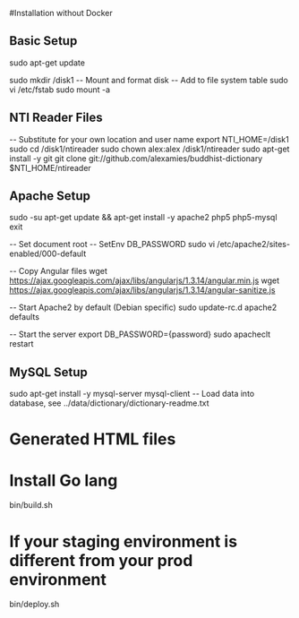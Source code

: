 #Installation without Docker

## Basic Setup
sudo apt-get update

sudo mkdir /disk1
-- Mount and format disk
-- Add to file system table
sudo vi /etc/fstab
sudo mount -a

## NTI Reader Files
-- Substitute for your own location and user name
export NTI_HOME=/disk1
sudo cd /disk1/ntireader
sudo chown alex:alex /disk1/ntireader
sudo apt-get install -y git
git clone git://github.com/alexamies/buddhist-dictionary $NTI_HOME/ntireader

## Apache Setup
sudo -su
apt-get update && apt-get install -y apache2 php5 php5-mysql
exit

-- Set document root
-- SetEnv DB_PASSWORD 
sudo vi /etc/apache2/sites-enabled/000-default

-- Copy Angular files
wget https://ajax.googleapis.com/ajax/libs/angularjs/1.3.14/angular.min.js
wget https://ajax.googleapis.com/ajax/libs/angularjs/1.3.14/angular-sanitize.js 

-- Start Apache2 by default (Debian specific)
sudo update-rc.d apache2 defaults

-- Start the server
export DB_PASSWORD={password}
sudo apacheclt restart

## MySQL Setup
sudo apt-get install -y mysql-server mysql-client
-- Load data into database, see ../data/dictionary/dictionary-readme.txt

# Generated HTML files
# Install Go lang
bin/build.sh
# If your staging environment is different from your prod environment
bin/deploy.sh
